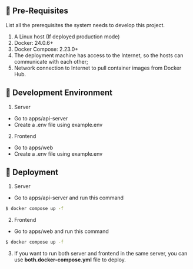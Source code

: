 ## 📓 Pre-Requisites

List all the prerequisites the system needs to develop this project.

1. A Linux host (If deployed production mode)
2. Docker: 24.0.6+
3. Docker Compose: 2.23.0+
4. The deployment machine has access to the Internet, so the hosts can communicate with each other;
5. Network connection to Internet to pull container images from Docker Hub.

## 🔩 Development Environment
1. Server
  - Go to apps/api-server
  - Create a .env file using example.env

2. Frontend
  - Go to apps/web
  - Create a .env file using example.env

## 🚀 Deployment

1. Server
- Go to apps/api-server and run this command
```bash
$ docker compose up -f
```

2. Frontend
- Go to apps/web and run this command
```bash
$ docker compose up -f
```


3. If you want to run both server and frontend in the same server, you can use **both.docker-compose.yml** file to deploy.
